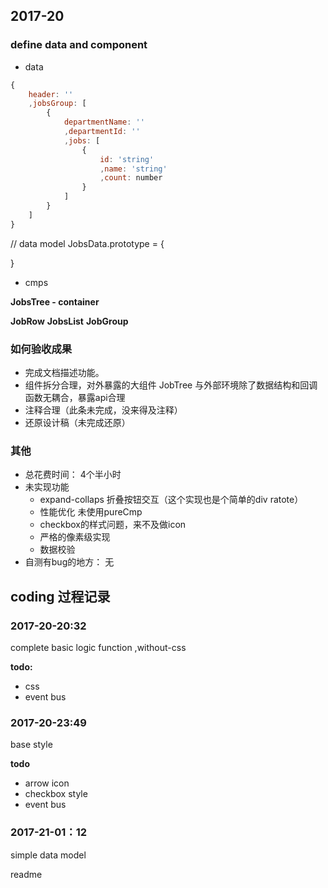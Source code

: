 ## 2017-20

### define data and component

- data

```javascript
{
	header: ''
	,jobsGroup: [
		{
			departmentName: ''
			,departmentId: ''
			,jobs: [
				{
					id: 'string'
					,name: 'string'
					,count: number
				}
			]
		}
	]
}
```

// data model
JobsData.prototype = {
	
}

- cmps

**JobsTree - container**

**JobRow**
**JobsList**
**JobGroup**

### 如何验收成果

- 完成文档描述功能。
- 组件拆分合理，对外暴露的大组件 JobTree 与外部环境除了数据结构和回调函数无耦合，暴露api合理
- 注释合理（此条未完成，没来得及注释）
- 还原设计稿（未完成还原）

### 其他

- 总花费时间： 4个半小时
- 未实现功能
	- expand-collaps 折叠按钮交互（这个实现也是个简单的div ratote）
	- 性能优化 未使用pureCmp
	- checkbox的样式问题，来不及做icon
	- 严格的像素级实现
	- 数据校验
- 自测有bug的地方： 无

## coding 过程记录

### 2017-20-20:32

complete basic logic function ,without-css

**todo:**

- css
- event bus

### 2017-20-23:49

base style

**todo**

- arrow icon
- checkbox style
- event bus

### 2017-21-01：12

simple data model

readme

